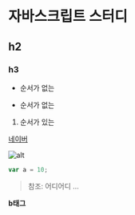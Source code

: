 # 자바스크립트 스터디

## h2

### h3

- 순서가 없는


* 순서가 없는

1. 순서가 있는

[네이버](https://www.naver.com)

![alt](url)

```js
var a = 10;
```

> 참조: 어디어디 ...

**b태그**